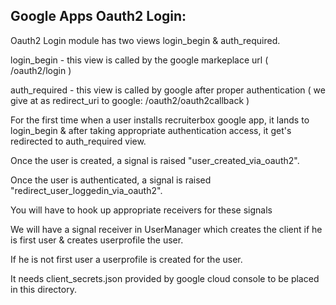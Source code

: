 Google Apps Oauth2 Login:
------------------------
 
Oauth2 Login module has two views login_begin & auth_required.

login_begin - this view is called by the google markeplace url ( /oauth2/login )

auth_required - this view is called by google after proper authentication ( we give at as redirect_uri to google: /oauth2/oauth2callback )

For the first time when a user installs recruiterbox google app, it lands to login_begin & after taking appropriate authentication access, it get's redirected to auth_required view.

Once the user is created, a signal is raised "user_created_via_oauth2".

Once the user is authenticated, a signal is raised "redirect_user_loggedin_via_oauth2".

You will have to hook up appropriate receivers for these signals

We will have a signal receiver in UserManager which creates the client if he is first user & creates userprofile the user.

If he is not first user a userprofile is created for the user.

It needs client_secrets.json provided by google cloud console to be placed in this directory.




